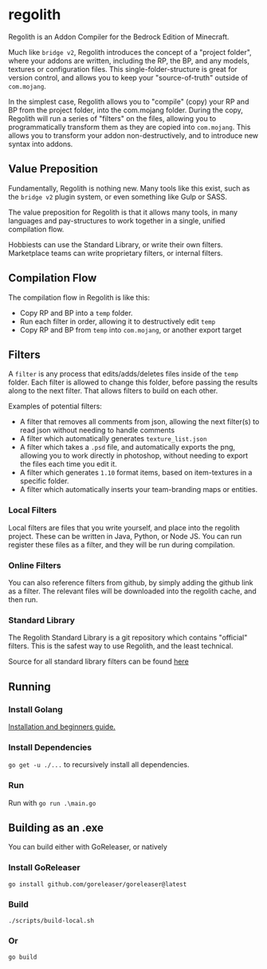 # regolith

Regolith is an Addon Compiler for the Bedrock Edition of Minecraft. 

Much like `bridge v2`, Regolith introduces the concept of a "project folder", where your addons are written, including the RP, the BP, and any models, textures or configuration files. This single-folder-structure is great for version control, and allows you to keep  your "source-of-truth" outside of `com.mojang`.

In the simplest case, Regolith allows you to "compile" (copy) your RP and BP from the project folder, into the com.mojang folder. During the copy, Regolith will run a series of "filters" on the files, allowing you to programmatically transform them as they are copied into `com.mojang`. This allows you to transform your addon non-destructively, and to introduce new syntax into addons.

## Value Preposition 

Fundamentally, Regolith is nothing new. Many tools like this exist, such as the `bridge v2` plugin system, or even something like Gulp or SASS. 

The value preposition for Regolith is that it allows many tools, in many languages and pay-structures to work together in a single, unified compilation flow. 

Hobbiests can use the Standard Library, or write their own filters. Marketplace teams can write proprietary filters, or internal filters.

## Compilation Flow

The compilation flow in Regolith is like this:
 - Copy RP and BP into a `temp` folder.
 - Run each filter in order, allowing it to destructively edit `temp`
 - Copy RP and BP from `temp` into `com.mojang`, or another export target

## Filters

A `filter` is any process that edits/adds/deletes files inside of the `temp` folder. Each filter is allowed to change this folder, before passing the results along to the next filter. That allows filters to build on each other.

Examples of potential filters:
 - A filter that removes all comments from json, allowing the next filter(s) to read json without needing to handle comments
 - A filter which automatically generates `texture_list.json`
 - A filter which takes a `.psd` file, and automatically exports the png, allowing you to work directly in photoshop, without needing to export the files each time you edit it.
 - A filter which generates `1.10` format items, based on item-textures in a specific folder.
 - A filter which automatically inserts your team-branding maps or entities.

### Local Filters

Local filters are files that you write yourself, and place into the regolith project. These can be written in Java, Python, or Node JS. You can run register these files as a filter, and they will be run during compilation.

### Online Filters

You can also reference filters from github, by simply adding the github link as a filter. The relevant files will be downloaded into the regolith cache, and then run.

### Standard Library

The Regolith Standard Library is a git repository which contains "official" filters. This is the safest way to use Regolith, and the least technical.

Source for all standard library filters can be found [here](https://github.com/Bedrock-OSS/regolith-filters)

## Running

### Install Golang

[Installation and beginners guide.](https://golang.org/doc/tutorial/getting-started)

### Install Dependencies

`go get -u ./...` to recursively install all dependencies.

### Run

Run with `go run .\main.go`

## Building as an .exe

You can build either with GoReleaser, or natively

### Install GoReleaser

`go install github.com/goreleaser/goreleaser@latest`

### Build

`./scripts/build-local.sh`

### Or

`go build`
